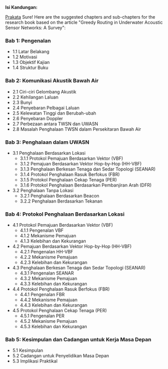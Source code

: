 **Isi Kandungan:**

[Prakata](prakata.md)
Sure! Here are the suggested chapters and sub-chapters for the research book based on the article "Greedy Routing in Underwater Acoustic Sensor Networks: A Survey":

### Bab 1: Pengenalan
- 1.1 Latar Belakang
- 1.2 Motivasi
- 1.3 Objektif Kajian
- 1.4 Struktur Buku

### Bab 2: Komunikasi Akustik Bawah Air
- 2.1 Ciri-ciri Gelombang Akustik
- 2.2 Kehilangan Laluan
- 2.3 Bunyi
- 2.4 Penyebaran Pelbagai Laluan
- 2.5 Kelewatan Tinggi dan Berubah-ubah
- 2.6 Penyebaran Doppler
- 2.7 Perbezaan antara TWSN dan UWASN
- 2.8 Masalah Penghalaan TWSN dalam Persekitaran Bawah Air

### Bab 3: Penghalaan dalam UWASN
- 3.1 Penghalaan Berdasarkan Lokasi
  - 3.1.1 Protokol Pemajuan Berdasarkan Vektor (VBF)
  - 3.1.2 Pemajuan Berdasarkan Vektor Hop-by-Hop (HH-VBF)
  - 3.1.3 Penghalaan Berkesan Tenaga dan Sedar Topologi (SEANAR)
  - 3.1.4 Protokol Penghalaan Rasuk Berfokus (FBR)
  - 3.1.5 Protokol Penghalaan Cekap Tenaga (PER)
  - 3.1.6 Protokol Penghalaan Berdasarkan Pembanjiran Arah (DFR)
- 3.2 Penghalaan Tanpa Lokasi
  - 3.2.1 Penghalaan Berdasarkan Beacon
  - 3.2.2 Penghalaan Berdasarkan Tekanan

### Bab 4: Protokol Penghalaan Berdasarkan Lokasi
- 4.1 Protokol Pemajuan Berdasarkan Vektor (VBF)
  - 4.1.1 Pengenalan VBF
  - 4.1.2 Mekanisme Pemajuan
  - 4.1.3 Kelebihan dan Kekurangan
- 4.2 Pemajuan Berdasarkan Vektor Hop-by-Hop (HH-VBF)
  - 4.2.1 Pengenalan HH-VBF
  - 4.2.2 Mekanisme Pemajuan
  - 4.2.3 Kelebihan dan Kekurangan
- 4.3 Penghalaan Berkesan Tenaga dan Sedar Topologi (SEANAR)
  - 4.3.1 Pengenalan SEANAR
  - 4.3.2 Mekanisme Pemajuan
  - 4.3.3 Kelebihan dan Kekurangan
- 4.4 Protokol Penghalaan Rasuk Berfokus (FBR)
  - 4.4.1 Pengenalan FBR
  - 4.4.2 Mekanisme Pemajuan
  - 4.4.3 Kelebihan dan Kekurangan
- 4.5 Protokol Penghalaan Cekap Tenaga (PER)
  - 4.5.1 Pengenalan PER
  - 4.5.2 Mekanisme Pemajuan
  - 4.5.3 Kelebihan dan Kekurangan

### Bab 5: Kesimpulan dan Cadangan untuk Kerja Masa Depan
- 5.1 Kesimpulan
- 5.2 Cadangan untuk Penyelidikan Masa Depan
- 5.3 Implikasi Praktikal


